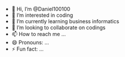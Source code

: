 - 👋 Hi, I’m @Daniel100100
- 👀 I’m interested in coding
- 🌱 I’m currently learning business informatics
- 💞️ I’m looking to collaborate on codings
- 📫 How to reach me ...
- 😄 Pronouns: ...
- ⚡ Fun fact: ...

<!---
Daniel100100/Daniel100100 is a ✨ special ✨ repository because its `README.md` (this file) appears on your GitHub profile.
You can click the Preview link to take a look at your changes.
--->
